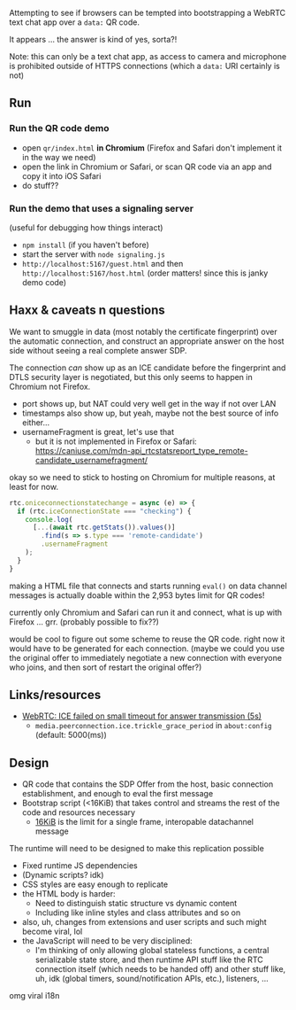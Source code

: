 Attempting to see if browsers can be tempted into bootstrapping a WebRTC text chat app over a `data:` QR code.

It appears … the answer is kind of yes, sorta?!

Note: this can only be a text chat app, as access to camera and microphone is prohibited outside of HTTPS connections (which a `data:` URI certainly is not)

## Run

### Run the QR code demo

- open `qr/index.html` **in Chromium** (Firefox and Safari don't implement it in the way we need)
- open the link in Chromium or Safari, or scan QR code via an app and copy it into iOS Safari
- do stuff??

### Run the demo that uses a signaling server

(useful for debugging how things interact)

- `npm install` (if you haven't before)
- start the server with `node signaling.js`
- `http://localhost:5167/guest.html` and then `http://localhost:5167/host.html` (order matters! since this is janky demo code)

## Haxx & caveats n questions

We want to smuggle in data (most notably the certificate fingerprint) over the automatic connection, and construct an appropriate answer on the host side without seeing a real complete answer SDP.

The connection *can* show up as an ICE candidate before the fingerprint and DTLS security layer is negotiated, but this only seems to happen in Chromium not Firefox.

- port shows up, but NAT could very well get in the way if not over LAN
- timestamps also show up, but yeah, maybe not the best source of info either...
- usernameFragment is great, let's use that
  - but it is not implemented in Firefox or Safari: https://caniuse.com/mdn-api_rtcstatsreport_type_remote-candidate_usernamefragment/

okay so we need to stick to hosting on Chromium for multiple reasons, at least for now.

```js
rtc.oniceconnectionstatechange = async (e) => {
  if (rtc.iceConnectionState === "checking") {
    console.log(
      [...(await rtc.getStats()).values()]
        .find(s => s.type === 'remote-candidate')
        .usernameFragment
    );
  }
}
```

making a HTML file that connects and starts running `eval()` on data channel messages is actually doable within the 2,953 bytes limit for QR codes!

currently only Chromium and Safari can run it and connect, what is up with Firefox … grr.
(probably possible to fix??)

would be cool to figure out some scheme to reuse the QR code.
right now it would have to be generated for each connection.
(maybe we could you use the original offer to immediately negotiate a new connection with everyone who joins, and then sort of restart the original offer?)

## Links/resources

- [WebRTC: ICE failed on small timeout for answer transmission (5s)](https://bugzilla.mozilla.org/show_bug.cgi?id=1647289)
  - `media.peerconnection.ice.trickle_grace_period` in `about:config` (default: 5000(ms))

## Design

- QR code that contains the SDP Offer from the host, basic connection establishment, and enough to eval the first message
- Bootstrap script (<16KiB) that takes control and streams the rest of the code and resources necessary
  - [16KiB](https://developer.mozilla.org/en-US/docs/Web/API/WebRTC_API/Using_data_channels#understanding_message_size_limits) is the limit for a single frame, interopable datachannel message

The runtime will need to be designed to make this replication possible

- Fixed runtime JS dependencies
- (Dynamic scripts? idk)
- CSS styles are easy enough to replicate
- the HTML body is harder:
  - Need to distinguish static structure vs dynamic content
  - Including like inline styles and class attributes and so on
- also, uh, changes from extensions and user scripts and such might become viral, lol
- the JavaScript will need to be very disciplined:
  - I'm thinking of only allowing global stateless functions, a central serializable state store, and then runtime API stuff like the RTC connection itself (which needs to be handed off) and other stuff like, uh, idk (global timers, sound/notification APIs, etc.), listeners, ...

omg viral i18n
